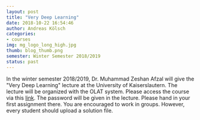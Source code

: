 ```yaml
---
layout: post
title: "Very Deep Learning"
date: 2018-10-22 16:54:46
author: Andreas Kölsch
categories:
- courses
img: mg_logo_long_high.jpg
thumb: blog_thumb.png
semester: Winter Semester 2018/2019
status: past
---
```


In the winter semester 2018/2019, Dr. Muhammad Zeshan Afzal will give the "Very Deep Learning" lecture at the University of Kaiserslautern.
The lecture will be organized with the OLAT system. Please access the course via this [link](https://olat.vcrp.de/auth/RepositoryEntry/2169471196). The password will be given in the lecture.
Please hand in your first assignment there. You are encouraged to work in groups. However, every student should upload a solution file.
